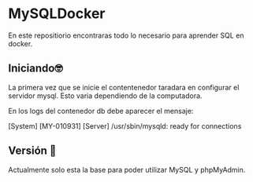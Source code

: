 # MySQLDocker
En este repositiorio encontraras todo lo necesario para aprender SQL en docker.

## Iniciando🤓
La primera vez que se inicie el contentenedor taradara en configurar el servidor mysql. Esto varia dependiendo de la computadora.

En los logs del contenedor db debe aparecer el mensaje:  

[System] [MY-010931] [Server] /usr/sbin/mysqld: ready for connections

## Versión 🤖
Actualmente solo esta la base para poder utilizar MySQL y phpMyAdmin.
